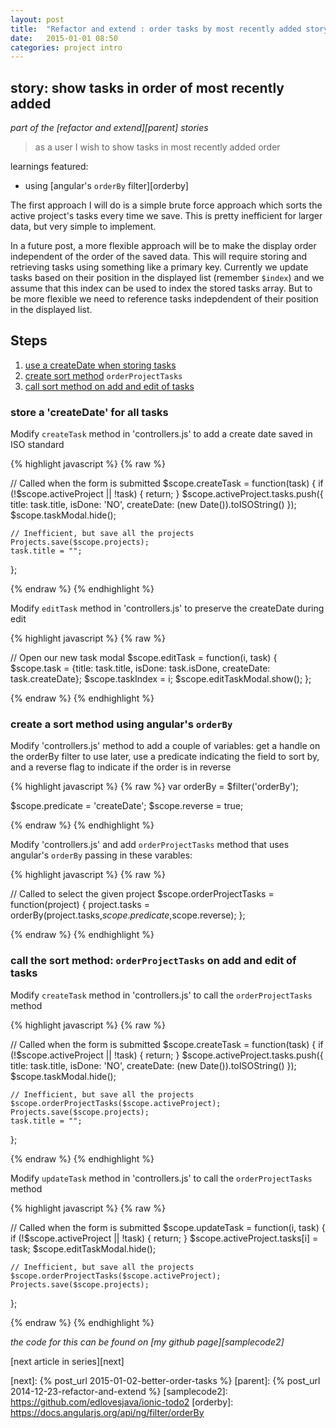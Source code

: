 ```yaml
---
layout: post
title:  "Refactor and extend : order tasks by most recently added story"
date:   2015-01-01 08:50
categories: project intro
---
```


## story: show tasks in order of most recently added

*part of the [refactor and extend][parent] stories*

 > as a user I wish to show tasks in most recently added order

learnings featured:

 * using [angular's `orderBy` filter][orderby]

The first approach I will do is a simple brute force approach which sorts the active project's tasks every time we save. This is pretty inefficient for larger data, but very simple to implement. 

In a future post, a more flexible approach will be to make the display order independent of the order of the saved data. This will require storing and retrieving tasks using something like a primary key. Currently we update tasks based on their position in the displayed list (remember `$index`) and we assume that this index can be used to index the stored tasks array. But to be more flexible we need to reference tasks indepdendent of their position in the displayed list.

## Steps

 1. [use a createDate when storing tasks](#use_create_date)
 1. [create sort method](#add_sort_method)  `orderProjectTasks`
 2. [call sort method on add and edit of tasks ](#call_sort_method)

### <a name="use_create_date"></a>store a 'createDate' for all tasks

Modify `createTask` method in 'controllers.js' to add a create date saved in ISO standard

{% highlight javascript %}
{% raw %}

  // Called when the form is submitted
  $scope.createTask = function(task) {
    if (!$scope.activeProject || !task) {
      return;
    }
    $scope.activeProject.tasks.push({
      title: task.title,
      isDone: 'NO',
      createDate: (new Date()).toISOString()
    });
    $scope.taskModal.hide();

    // Inefficient, but save all the projects
    Projects.save($scope.projects);
    task.title = "";
  };

{% endraw %}
{% endhighlight %}

Modify `editTask` method in 'controllers.js' to preserve the createDate during edit


{% highlight javascript %}
{% raw %}

  // Open our new task modal
  $scope.editTask = function(i, task) {
    $scope.task = {title: task.title, isDone: task.isDone, createDate: task.createDate};
    $scope.taskIndex = i;
    $scope.editTaskModal.show();
  };

{% endraw %}
{% endhighlight %}

### <a name="add_sort_method"></a>create a sort method using angular's `orderBy`

Modify 'controllers.js' method to add a couple of variables: get a handle on the orderBy filter to use later, use a predicate indicating the field to sort by, and a reverse flag to indicate if the order is in reverse

{% highlight javascript %}
{% raw %}
  var orderBy = $filter('orderBy');

  $scope.predicate = 'createDate';
  $scope.reverse = true;

{% endraw %}
{% endhighlight %}


Modify 'controllers.js' and add `orderProjectTasks` method that uses angular's `orderBy` passing in these varables:

{% highlight javascript %}
{% raw %}


  // Called to select the given project
  $scope.orderProjectTasks = function(project) {
    project.tasks = orderBy(project.tasks,$scope.predicate,$scope.reverse);
  };


{% endraw %}
{% endhighlight %}


### <a name="call_sort_method"></a>call the sort method: `orderProjectTasks` on add and edit of tasks

Modify `createTask` method in 'controllers.js' to call the `orderProjectTasks` method

{% highlight javascript %}
{% raw %}

  // Called when the form is submitted
  $scope.createTask = function(task) {
    if (!$scope.activeProject || !task) {
      return;
    }
    $scope.activeProject.tasks.push({
      title: task.title,
      isDone: 'NO',
      createDate: (new Date()).toISOString()
    });
    $scope.taskModal.hide();

    // Inefficient, but save all the projects
    $scope.orderProjectTasks($scope.activeProject);
    Projects.save($scope.projects);
    task.title = "";
  };

{% endraw %}
{% endhighlight %}

Modify `updateTask` method in 'controllers.js' to call the `orderProjectTasks` method


{% highlight javascript %}
{% raw %}

// Called when the form is submitted
  $scope.updateTask = function(i, task) {
    if (!$scope.activeProject || !task) {
      return;
    }
    $scope.activeProject.tasks[i] = task;
    $scope.editTaskModal.hide();

    // Inefficient, but save all the projects
    $scope.orderProjectTasks($scope.activeProject);
    Projects.save($scope.projects);

  };

{% endraw %}
{% endhighlight %}

*the code for this can be found on [my github page][samplecode2]*


[next article in series][next]

[next]: {% post_url 2015-01-02-better-order-tasks %}
[parent]: {% post_url 2014-12-23-refactor-and-extend %}
[samplecode2]: https://github.com/edlovesjava/ionic-todo2
[orderby]: https://docs.angularjs.org/api/ng/filter/orderBy